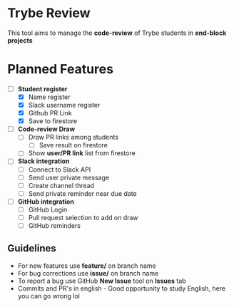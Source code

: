 # Trybe Review

This tool aims to manage the **code-review** of Trybe students in **end-block projects**


# Planned Features

- [ ] **Student register**
	- [x] Name register
	- [x] Slack username register
	- [x] Github PR Link
	- [x] Save to firestore
- [ ] **Code-review Draw**
	- [ ] Draw PR links among students
    	- [ ] Save result on firestore
	- [ ] Show **user/PR link** list from firestore
- [ ] **Slack integration**
	- [ ] Connect to Slack API
	- [ ] Send user private message 
	- [ ] Create channel thread
	- [ ] Send private reminder near due date
- [ ] **GitHub integration**
	- [ ] GitHub Login
	- [ ] Pull request selection to add on draw
	- [ ] GitHub reminders

## Guidelines
- For new features use **feature/** on branch name
- For bug corrections use **issue/** on branch name
- To report a bug use GitHub **New Issue** tool on **Issues** tab
- Commits and PR's in english - Good opportunity to study English, here you can go wrong lol
